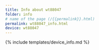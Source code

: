 ```yaml
---
title: Info about wt88047
folder: info
# name of the page (/{{permalink}}.html)
permalink: wt88047_info.html
device: wt88047
---
```

{% include templates/device_info.md %}
